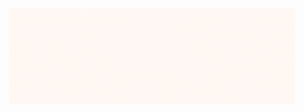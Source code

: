 [![Header](https://raw.githubusercontent.com/mostafa-amine/mostafa-amine/main/Image/Mostafa%20Amine%20Briere.gif)](https://blog.mostafaamine.tech/)
